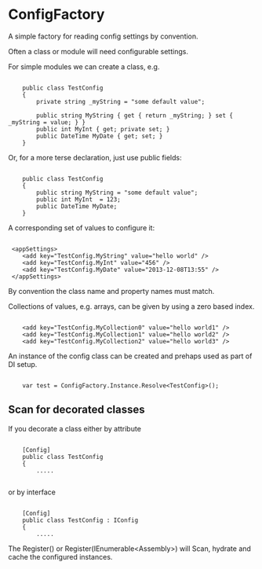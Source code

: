 ConfigFactory
==========

A simple factory for reading config settings by convention.

Often a class or module will need configurable settings.

For simple modules we can create a class, e.g.

<pre><code>
    public class TestConfig
    {
        private string _myString = "some default value";
    
        public string MyString { get { return _myString; } set { _myString = value; } }
        public int MyInt { get; private set; }
        public DateTime MyDate { get; set; }
    }
</code></pre>

Or, for a more terse declaration, just use public fields:

<pre><code>
    public class TestConfig
    {
        public string MyString = "some default value";
        public int MyInt  = 123;
        public DateTime MyDate;
    }
</code></pre>

A corresponding set of values to configure it:

<pre><code>
 &lt;appSettings&gt;
    &lt;add key="TestConfig.MyString" value="hello world" /&gt;
    &lt;add key="TestConfig.MyInt" value="456" /&gt;
    &lt;add key="TestConfig.MyDate" value="2013-12-08T13:55" /&gt;
 &lt;/appSettings&gt;
</code></pre>

By convention the class name and property names must match.

Collections of values, e.g. arrays, can be given by using a zero based index.

<pre><code>
    &lt;add key="TestConfig.MyCollection0" value="hello world1" /&gt;
    &lt;add key="TestConfig.MyCollection1" value="hello world2" /&gt;
    &lt;add key="TestConfig.MyCollection2" value="hello world3" /&gt;
</code></pre>

An instance of the config class can be created and prehaps used as part of DI setup.

<pre><code>
    var test = ConfigFactory.Instance.Resolve&lt;TestConfig&gt;();
</code></pre>


## Scan for decorated classes

If you decorate a class either by attribute

<pre><code>
    [Config]
    public class TestConfig
    {
        .....
    
</code></pre>

or by interface

<pre><code>
    [Config]
    public class TestConfig : IConfig
    {
        .....
</code></pre>

The Register() or Register(IEnumerable&lt;Assembly&gt;) will Scan, hydrate and cache the configured instances.
